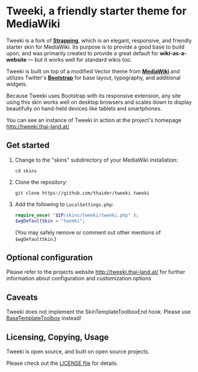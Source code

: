 # Tweeki, a friendly starter theme for MediaWiki

Tweeki is a fork of **[Strapping](https://github.com/OSAS/strapping-mediawiki)**, which
is an elegant, responsive, and friendly starter skin for MediaWiki.
Its purpose is to provide a good base to build upon,
and was primarily created to provide a great default for **wiki-as-a-website**
— but it works well for standard wikis too.

Tweeki is built on top of a modified Vector theme from **[MediaWiki](http://mediawiki.org/)**
and utilizes Twitter's **[Bootstrap](http://getbootstrap.com/)**
for base layout, typography, and additional widgets.

Because Tweeki uses Bootstrap with its responsive extension,
any site using this skin works well on desktop browsers
and scales down to display beautifully on hand-held devices
like tablets and smartphones.

You can see an instance of Tweeki in action at the project's homepage http://tweeki.thai-land.at/


## Get started

1. Change to the "skins" subdirectory of your MediaWiki installation:

   ```
   cd skins
   ```

2. Clone the repository:

   ```
   git clone https://github.com/thaider/tweeki tweeki
   ```

3. Add the following to `LocalSettings.php`: 

   ```php
   require_once( "$IP/skins/tweeki/tweeki.php" );
   $wgDefaultSkin = "tweeki";
   ```
   
   (You may safely remove or comment out other mentions of
   `$wgDefaultSkin`.)

## Optional configuration

Please refer to the projects website http://tweeki.thai-land.at/ for further information
about configuration and customization options

## Caveats

Tweeki does not implement the SkinTemplateToolboxEnd hook. 
Please use [BaseTemplateToolbox](http://www.mediawiki.org/wiki/Manual:Hooks/BaseTemplateToolbox)
instead!


## Licensing, Copying, Usage

Tweeki is open source, and built on open source projects.

Please check out the [LICENSE file](https://github.com/thaider/tweeki/blob/master/LICENSE) for details.
